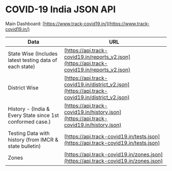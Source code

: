 # COVID-19 India JSON API

Main Dashboard: [https://www.track-covid19.in/](https://www.track-covid19.in/)

| Data | URL |
|--|--|
|State Wise (Includes latest testing data of each state)| [https://api.track-covid19.in/reports_v2.json](https://api.track-covid19.in/reports_v2.json)
| District Wise  | [https://api.track-covid19.in/district_v2.json](https://api.track-covid19.in/district_v2.json) |
|History - (India & Every State since 1st conformed case.)|[https://api.track-covid19.in/history.json](https://api.track-covid19.in/history.json)
|Testing Data with history (from IMCR & state bulletin)| [https://api.track-covid19.in/tests.json](https://api.track-covid19.in/tests.json)
|Zones|[https://api.track-covid19.in/zones.json](https://api.track-covid19.in/zones.json)
